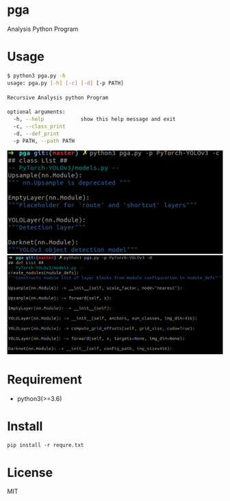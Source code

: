 # pga
Analysis Python Program

# Usage

```bash
$ python3 pga.py -h
usage: pga.py [-h] [-c] [-d] [-p PATH]

Recursive Analysis python Program

optional arguments:
  -h, --help            show this help message and exit
  -c, --class_print
  -d, --def_print
  -p PATH, --path PATH
```

![class](https://github.com/kuroko1t/pga/blob/master/doc/class.png)
![def](https://github.com/kuroko1t/pga/blob/master/doc/def.png)

# Requirement
 * python3(>=3.6)

# Install
```
pip install -r requre.txt
```

# License
MIT

